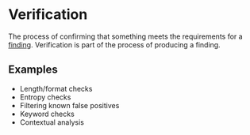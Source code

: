 # Verification

The process of confirming that something meets the
requirements for a [finding](../F/Finding.md). 
Verification is part of the process of producing
a finding.

## Examples

* Length/format checks
* Entropy checks
* Filtering known false positives
* Keyword checks
* Contextual analysis
